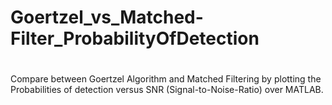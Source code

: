 # Goertzel_vs_Matched-Filter_ProbabilityOfDetection
#
Compare between Goertzel Algorithm and Matched Filtering by plotting the Probabilities of detection  versus SNR (Signal-to-Noise-Ratio) over MATLAB.

